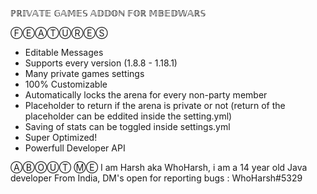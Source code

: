 ℙℝ𝕀𝕍𝔸𝕋𝔼 𝔾𝔸𝕄𝔼𝕊 𝔸𝔻𝔻𝕆ℕ
  𝔽𝕆ℝ 𝕄𝔹𝔼𝔻𝕎𝔸ℝ𝕊
  
 ⒻⒺⒶⓉⓊⓇⒺⓈ
 - Editable Messages
 - Supports every version (1.8.8 - 1.18.1)
 - Many private games settings
 - 100% Customizable
 - Automatically locks the arena for every non-party member
 - Placeholder to return if the arena is private or not (return of the placeholder can be eddited inside the setting.yml)
 - Saving of stats can be toggled inside settings.yml
 - Super Optimized!
 - Powerfull Developer API

 ⒶⒷⓄⓊⓉ ⓂⒺ
 I am Harsh aka WhoHarsh, i am a 14 year old Java developer
 From India,
 DM's open for reporting bugs : WhoHarsh#5329
